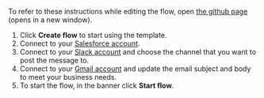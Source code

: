 To refer to these instructions while editing the flow, open [the github page](https://github.com/ot4i/app-connect-templates/blob/main/resources/markdown/Send%20Gmail%20message%20for%20a%20new%20Salesforce%20Lead%20or%20a%20Slack%20message%20if%20email%20address%20is%20missing_instructions.md) (opens in a new window).

1. Click **Create flow** to start using the template.
1. Connect to your [Salesforce account](http://ibm.biz/aassalesforce).
1. Connect to your [Slack account](http://ibm.biz/aasslack) and choose the channel that you want to post the message to.
1. Connect to your [Gmail account](http://ibm.biz/aasgmail) and update the email subject and body to meet your business needs.
1. To start the flow, in the banner click **Start flow**.
